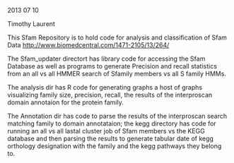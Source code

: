 2013 07 10

Timothy Laurent

This Sfam Repository is to hold code for analysis and classification of Sfam Data http://www.biomedcentral.com/1471-2105/13/264/

The Sfam_updater directort has library code for accessing the Sfam Database as well as programs to generate Precision and
recall statistics from an all vs all HMMER search of Sfamily members vs all S family HMMs.

The analysis dir has R code for generating graphs a host of graphs visualizing family size, precision, recall, the results of
the interproscan domain annotaion for the protein family.

The Annotation dir has code to parse the results of the interproscan search matching family to domain annotataion; the kegg directory has code for running an all vs all lastal cluster job of Sfam members vs the KEGG database and then parsing the results to generate tabular date of kegg orthology designation with the family and the kegg pathways they belong to.


